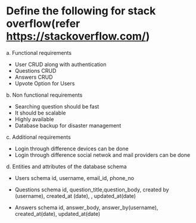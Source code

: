 # Define the following for stack overflow(refer https://stackoverflow.com/)

a. Functional requirements

- User CRUD along with authentication
- Questions CRUD
- Answers CRUD
- Upvote Option for Users

b. Non functional requirements 
- Searching question should be fast
- It should be scalable
- Highly available
- Database backup for disaster management

c. Additional requirements
- Login through difference devices can be done
- Login through difference social netwok and mail providers can be done

d. Entities and attributes of the database schema

- Users schema
id, username, email_id, phone_no

- Questions schema
id, question_title,question_body, created by (username), created_at (date), , updated_at(date)

- Answers schema
id, answer_body, answer_by(username),
created_at(date), updated_at(date)

